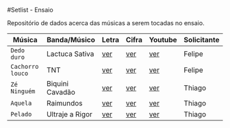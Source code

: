 #Setlist - Ensaio

Repositório de dados acerca das músicas a serem tocadas no ensaio.

| Música           | Banda/Músico   | Letra                                              | Cifra   | Youtube | Solicitante |
|------------------|----------------|----------------------------------------------------|---------|---------|-------------|
| `Dedo duro` | Lactuca Sativa | [ver](http://letras.mus.br/lactuca-sativa/134129/) | [ver](http://www.cifraclub.com.br/lactuca-sativa/dedo-duro/) | [ver](http://www.youtube.com/watch?v=JZuoKzo0VoM) | Felipe |
| `Cachorro louco` | TNT | [ver](http://letras.mus.br/tnt/49008/) | [ver](http://www.cifraclub.com.br/tnt/cachorro-louco/) | [ver](http://www.youtube.com/watch?v=OWoflVKeBIE) | Felipe |
| `Zé Ninguém` | Biquini Cavadão | [ver](http://letras.mus.br/biquini-cavadao/44611/) | [ver](http://www.cifraclub.com.br/biquini-cavadao/ze-ninguem/) | [ver](http://www.youtube.com/watch?v=rc5Wofp_FC0) | Thiago |
| `Aquela` | Raimundos | [ver](http://letras.mus.br/raimundos/48222/) | [ver](http://www.cifraclub.com.br/raimundos/aquela/) | [ver](http://www.youtube.com/watch?v=zVtTKo9QgF0) | Thiago |
| `Pelado` | Ultraje a Rigor | [ver](http://letras.mus.br/ultraje-a-rigor/49196/) | [ver](http://www.cifraclub.com.br/ultraje-a-rigor/pelado/) | [ver](http://www.youtube.com/watch?v=TDM5vVVNiZ8) | Thiago |

<!-- | `NOME_DA_MUSICA` | BANDA | [ver](LINK_PARA_A_LETRA) | [ver](LINK_PARA_A_CIFRA) | [ver](LINK_PARA_O_VIDEO) | NOME_DO_SOLICITANTE | -->
